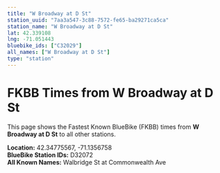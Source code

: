 ```yaml
---
title: "W Broadway at D St"
station_uuid: "7aa3a547-3c88-7572-fe65-ba29271ca5ca"
station_name: "W Broadway at D St"
lat: 42.339108
lng: -71.051443
bluebike_ids: ["C32029"]
all_names: ["W Broadway at D St"]
type: "station"
---
```


# FKBB Times from W Broadway at D St

This page shows the Fastest Known BlueBike (FKBB) times from **W Broadway at D St** to all other stations.

**Location:** 42.34775567, -71.1356758  
**BlueBike Station IDs:** D32072  
**All Known Names:** Walbridge St at Commonwealth Ave

